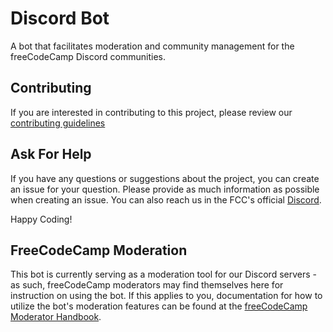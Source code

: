 # Discord Bot

A bot that facilitates moderation and community management for the freeCodeCamp Discord communities.

## Contributing

If you are interested in contributing to this project, please review our [contributing guidelines](CONTRIBUTING.md)

## Ask For Help

If you have any questions or suggestions about the project, you can create an issue for your question. Please provide as much information as possible when creating an issue. You can also reach us in the FCC's official [Discord](https://discord.gg/KVUmVXA).

Happy Coding!

## FreeCodeCamp Moderation

This bot is currently serving as a moderation tool for our Discord servers - as such, freeCodeCamp moderators may find themselves here for instruction on using the bot. If this applies to you, documentation for how to utilize the bot's moderation features can be found at the [freeCodeCamp Moderator Handbook](https://contribute.freecodecamp.org/#/moderator-handbook).
